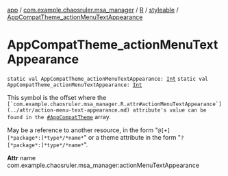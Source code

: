 [app](../../../index.md) / [com.example.chaosruler.msa_manager](../../index.md) / [R](../index.md) / [styleable](index.md) / [AppCompatTheme_actionMenuTextAppearance](.)

# AppCompatTheme_actionMenuTextAppearance

`static val AppCompatTheme_actionMenuTextAppearance: `[`Int`](https://kotlinlang.org/api/latest/jvm/stdlib/kotlin/-int/index.html)
`static val AppCompatTheme_actionMenuTextAppearance: `[`Int`](https://kotlinlang.org/api/latest/jvm/stdlib/kotlin/-int/index.html)

This symbol is the offset where the ``[`com.example.chaosruler.msa_manager.R.attr#actionMenuTextAppearance`](../attr/action-menu-text-appearance.md) attribute's value can be found in the ``[`#AppCompatTheme`](-app-compat-theme.md) array.

May be a reference to another resource, in the form "`@[+][*package*:]*type*/*name*`" or a theme attribute in the form "`?[*package*:]*type*/*name*`".

**Attr**
name com.example.chaosruler.msa_manager:actionMenuTextAppearance

